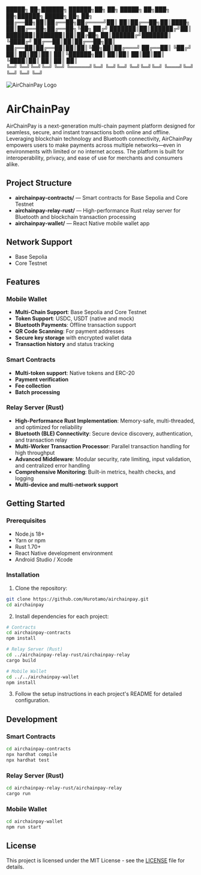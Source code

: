 
 █████╗ ██╗██████╗  ██████╗██╗  ██╗ █████╗ ██╗███╗   ██╗██████╗  █████╗ ██╗   ██╗
██╔══██╗██║██╔══██╗██╔════╝██║  ██║██╔══██╗██║████╗  ██║██╔══██╗██╔══██╗╚██╗ ██╔╝
███████║██║██████╔╝██║     ███████║███████║██║██╔██╗ ██║██████╔╝███████║ ╚████╔╝ 
██╔══██║██║██╔══██╗██║     ██╔══██║██╔══██║██║██║╚██╗██║██╔═══╝ ██╔══██║  ╚██╔╝  
██║  ██║██║██║  ██║╚██████╗██║  ██║██║  ██║██║██║ ╚████║██║     ██║  ██║   ██║   
╚═╝  ╚═╝╚═╝╚═╝  ╚═╝ ╚═════╝╚═╝  ╚═╝╚═╝  ╚═╝╚═╝╚═╝  ╚═══╝╚═╝     ╚═╝  ╚═╝   ╚═╝   
                                                                                 




















                                                                            
![AirChainPay Logo](https://rose-imaginative-lion-87.mypinata.cloud/ipfs/bafybeiaer2oyqh5qpkmtuewgqcbaxjjvrleblkisor37nkib3nhesgency)

# AirChainPay

AirChainPay is a next-generation multi-chain payment platform designed for seamless, secure, and instant transactions both online and offline. Leveraging blockchain technology and Bluetooth connectivity, AirChainPay empowers users to make payments across multiple networks—even in environments with limited or no internet access. The platform is built for interoperability, privacy, and ease of use for merchants and consumers alike.

## Project Structure

- **airchainpay-contracts/** — Smart contracts for Base Sepolia and Core Testnet
- **airchainpay-relay-rust/** — High-performance Rust relay server for Bluetooth and blockchain transaction processing
- **airchainpay-wallet/** — React Native mobile wallet app

## Network Support

- Base Sepolia
- Core Testnet

## Features

### Mobile Wallet
- **Multi-Chain Support**: Base Sepolia and Core Testnet
- **Token Support**: USDC, USDT (native and mock)
- **Bluetooth Payments**: Offline transaction support
- **QR Code Scanning**: For payment addresses
- **Secure key storage** with encrypted wallet data
- **Transaction history** and status tracking

### Smart Contracts
- **Multi-token support**: Native tokens and ERC-20
- **Payment verification**
- **Fee collection**
- **Batch processing**

### Relay Server (Rust)
- **High-Performance Rust Implementation**: Memory-safe, multi-threaded, and optimized for reliability
- **Bluetooth (BLE) Connectivity**: Secure device discovery, authentication, and transaction relay
- **Multi-Worker Transaction Processor**: Parallel transaction handling for high throughput
- **Advanced Middleware**: Modular security, rate limiting, input validation, and centralized error handling
- **Comprehensive Monitoring**: Built-in metrics, health checks, and logging
- **Multi-device and multi-network support**

## Getting Started

### Prerequisites
- Node.js 18+
- Yarn or npm
- Rust 1.70+
- React Native development environment
- Android Studio / Xcode

### Installation

1. Clone the repository:
```bash
git clone https://github.com/Hurotamo/airchainpay.git
cd airchainpay
```

2. Install dependencies for each project:
```bash
# Contracts
cd airchainpay-contracts
npm install

# Relay Server (Rust)
cd ../airchainpay-relay-rust/airchainpay-relay
cargo build

# Mobile Wallet
cd ../../airchainpay-wallet
npm install
```

3. Follow the setup instructions in each project's README for detailed configuration.

## Development

### Smart Contracts
```bash
cd airchainpay-contracts
npx hardhat compile
npx hardhat test
```

### Relay Server (Rust)
```bash
cd airchainpay-relay-rust/airchainpay-relay
cargo run
```

### Mobile Wallet
```bash
cd airchainpay-wallet
npm run start
```

## License

This project is licensed under the MIT License - see the [LICENSE](LICENSE) file for details. 
